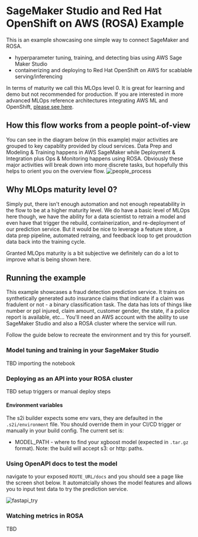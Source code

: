 # SageMaker Studio and Red Hat OpenShift on AWS (ROSA) Example
This is an example showcasing one simple way to connect SageMaker and ROSA.
- hyperparameter tuning, training, and detecting bias using AWS Sage Maker Studio
- containerizing and deploying to Red Hat OpenShift on AWS for scablable serving/inferencing

In terms of maturity we call this MLOps level 0. It is great for learning and demo but not recommended for production.
If you are interested in more advanced MLOps reference architectures integrating AWS ML and OpenShift, [please see here]().

## How this flow works from a people point-of-view
You can see in the diagram below (in this example) major activities are grouped to key capablity provided by cloud services. Data Prep and Modeling & Training happens in AWS SageMaker while Deployment & Integration plus Ops & Monitoring happens using ROSA. Obviously these major activities will break down into more discrete tasks, but hopefully this helps to orient you on the overview flow.
![people_process](https://github.com/dudash/openshiftexamples-sagemaker-train-xgboost-rosa/blob/main/.screens/people_process.png)


## Why MLOps maturity level 0?
Simply put, there isn't enough automation and not enough repeatability in the flow to be at a higher maturity level. We do have a basic level of MLOps here though, we have the ability for a data scientist to retrain a model and even have that trigger the rebuild, containerization, and re-deployment of our prediction service. But it would be nice to leverage a feature store, a data prep pipeline, automated retraing, and feedback loop to get proudction data back into the training cycle. 

Granted MLOps maturity is a bit subjective we definitely can do a lot to improve what is being shown here.

## Running the example
This example showcases a fraud detection prediction service. It trains on synthetically generated auto insurance claims that indicate if a claim was fradulent or not - a binary classification task. The data has lots of things like number or ppl injured, claim amount, customer gender, the state, if a police report is available, etc... You'll need an AWS account with the ability to use SageMaker Studio and also a ROSA cluster where the service will run.

Follow the guide below to recreate the environment and try this for yourself.

### Model tuning and training in your SageMaker Studio
TBD importing the notebook

### Deploying as an API into your ROSA cluster
TBD setup triggers or manual deploy steps

#### Environment variables
The s2i builder expects some env vars, they are defaulted in the `.s2i/environment` file. You should override them in your CI/CD trigger or manually in your build config. The current set is:
* MODEL_PATH - where to find your xgboost model (expected in `.tar.gz` format). Note: the build will accept s3: or http: paths.

### Using OpenAPI docs to test the model
navigate to your exposed `ROUTE_URL/docs` and you should see a page like the screen shot below. It automatcially shows the model features and allows you to input test data to try the prediction service.

![fastapi_try](https://github.com/dudash/openshiftexamples-sagemaker-train-xgboost-rosa/blob/main/.screens/fastapi_try.png)



### Watching metrics in ROSA
TBD
